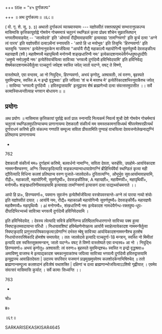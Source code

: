 +++
title = "४५ दुर्गाकल्पः"

+++
॥ अथ दुर्गाकल्पः॥ ॥६८॥

( वो. गृ. शे. सू. ३. ३) अथातो दुर्गाकल्पं व्याख्यास्यामः --- यज्ञोपवीतं रक्तपद्मपुष्पं सम्भारानुपकल्प्य मासिमासि कृत्तिकापूर्वाह्ने गोमयेन गोचममात्रं चतुरनं स्थण्डिलं कृत्वा प्रोक्ष्य शौचेन सुव्रतस्तिष्ठन् भगवतीमावाहयेत् -- 'जातवेदसे' इति 'ओमार्या रौद्रीमावाहयामि' इत्यावाह्य ‘तामग्निवर्णा' इति कूर्च दत्वा 'अग्ने त्वं पारय' इति यज्ञोपवीतं दत्वाऽथैनां स्नापयति - 'आपो हि धा मयोभुवः' इति तिसृभिः 'हिरण्यवर्णाः' इति चतसृभिः ‘पवमानः' इत्येतेनानुवाकेन मार्जयित्वा "आर्यायै रौद्यै महाकाल्यै महायोगिन्यै सुवर्णपुष्प्यै देवसङ्कीत्य महायज्ञयै (श्यै ) महावैष्णव्यै महापृथिव्यै मनोगम्यै शङ्खधारिण्यै नमः' इत्येकादशनामधेयैर्गन्धपुष्पधूपदीपैः ‘अमुष्ये नमोऽमुष्यै नमः' इत्येतैरेवार्चयित्वा सावित्र्या ‘भगवत्यै दुर्गादेव्यै हविनिवेदयामि' इति हविनिवेद्य शेषमेकादशनामधेयैर्तुत्वा पञ्चदुर्गा जपेद्दश स्वस्ति जपेत् जातो यदग्ने, वषट् ते विष्णो,

वास्तोष्पते, एवा वन्दस्व, आ नो नियुद्भिः, हिरण्यवर्णाः, अभयं कृणोतु, अश्वावतीः, त्वं वरुणः, बृहस्पते युवमिन्द्रश्च, स्वस्ति A न इन्द्रो वृद्धश्रवाः' इति जपित्वा 'शं च मे मयश्च मे' इत्येतैरेकादशभिरनुवाकैश्च जपेत् । साविम्या 'भगवत्यै दुर्गादेव्यै । हविरुद्वासयामि' इत्युद्वास्य शेषं ब्राह्मणेभ्यो दत्वा संवत्सरमुपासीत ।। सर्वे कामास्सिध्यन्तीत्याह भगवान बोधायनः॥ ॥
## प्रयोगः
अथ प्रयोगः ॥ मासिमास कृत्तिकायां पूर्वाह्ने कर्ता प्रातः स्नानादि नित्यकर्म निवर्त्य शुचौ देशे गोमयेन गोचर्ममात्रं चतुरस्रं स्थण्डिलमुपलिप्याचम्य प्राणानायम्य देशकालौ संकीर्त्य मम समस्तकामनासिध्यर्थ श्रीपरमेश्वरप्रीत्यर्थं दुर्गाराधनं करिष्ये इति संकल्प्य गणपतिं सम्पूज्य सविता प्रीयतामिति पुण्याहं वाचयित्वा देवयजनोलेखनाद्यग्निं प्रतिष्ठाप्य प्राणानायम्य

-

762

देशकालौ संकीर्त्य मम० दुर्गाहामं करिष्ये, बलवर्धनो नामाग्निः, सविता देवता, चरुर्हविः, उपहोमे-आर्यायेकादश नाममन्त्रैश्चरुणा, अग्निः स्विष्टकृदित्यादि सङ्कल्प्यान्वाधायाग्रेणाग्निं ब्रीहिभिर्यवैर्वा स्थण्डिलं कृत्वा मही द्यौरित्यादि विधिना कलशं प्रतिष्ठाप्य वरुण पूजाते-जातवेदसे० दुरितात्यग्निः, ओंभूर्भुवः सुवःआर्यामावाहयामि, रौद्री०, महाकाली, महायोगिनी, सुवर्णपुष्पी०, देवसङ्कीतिक, A महायज्ञी०, महावैष्णवी०, महापृथिवीं०, मनोगमी० शङ्खधारिणीमावाहयामि इत्यावाह्य तामग्निवर्णा इत्यासनं दत्वा पाद्यार्थ्याचमनाते ।।

आपो हि प्रा०, हिरण्यवर्णाः०, पवमानः सुवर्जनः इत्येतैर्मार्जयित्वा वस्त्रोपवस्त्रान्ते-अग्ने त्वं पारया नव्यो शंयोः इति यज्ञोपवीतं दयात् । आर्यायै नमः, रौद्यै० महाकाळ्यै महायोगिन्यैः सुवर्णपुष्प्यै० देवसङ्कीर्यै० महायज्ञयैः महावैष्णव्यै० महापृथिव्यैः । al मनोगम्यै०, शंखधारिण्यै नमः इत्येकादश नामधेयैर्गन्ध-रक्तपुष्प-धूप-दीपादिभिरभ्यर्च्य सावित्र्या भगवत्यै दुर्गादेव्यै हविनिवेदयामि ।

इति हविनिवेदयेत् । देवस्य त्वेत्यादि सवित्रे हविर्निरुप्य प्रतिष्ठिताभिधारणान्ते सावित्र्या पक्व हुत्वा स्विष्टकृतमवदायान्त परिधौ । निधायावशिष्टं हविर्मक्षणेनोपहत्य आर्यायै स्वाहेत्यायेकादश नाममन्त्रैर्तुत्वा स्विष्टकृदादि प्रागुत्तरपरिषकात्कृत्वाऽग्रेणाग्निं दर्भस्त म्बेषु सावित्र्या आर्यायेकादशनाममन्त्रैश्च हुतशेष निधायोत्तरपरिषेकादि होमशेष समापयेत् । ततः जातवेदसे इत्यादि पञ्चदुर्गा-18 मन्त्रान्, स्वस्ति नो मिमीतां इत्यादि दश स्वस्तिसूक्तमन्त्रान्, जातो यदग्ने० वषट् ते विष्णो वास्तोष्पते एवा वन्दस्व० आ नो । नियुद्भिः हिरण्यवर्णाः० अभयं कृणोतु० अश्वावती: त्वं वरुणः० बृहस्पते युवमिन्द्रश्च० स्वस्ति न इन्द्रो वृद्धश्रवाः० अमाविष्णू वाजश्च मे इत्याद्यकादश चमकानुवाकांश्च जपित्वा सावित्र्या भगवत्यै दुर्गादेव्यै हविरुद्वासयामि इत्युद्वास्य आवाहितदेवता | उदास्य सपरिवार यजमानं प्राइमुखमुपवेश्य कलशोदकेनाभिषिश्चेत् ॥ ततो ब्राह्मणान्सम्पूज्य कलशदानं हविःशेषं यथाशक्ति | दक्षिणां च दत्वा ब्राह्मणान्भोजयित्वाऽऽशिषो गृह्णीयात् । एवमेव संवत्सरं मासिमासि कुर्यात् । सर्वे कामाः सिध्यन्ति ।।

763

-

चो०

ब्र०

॥६९॥

SARKARISEKASKISAR4645
